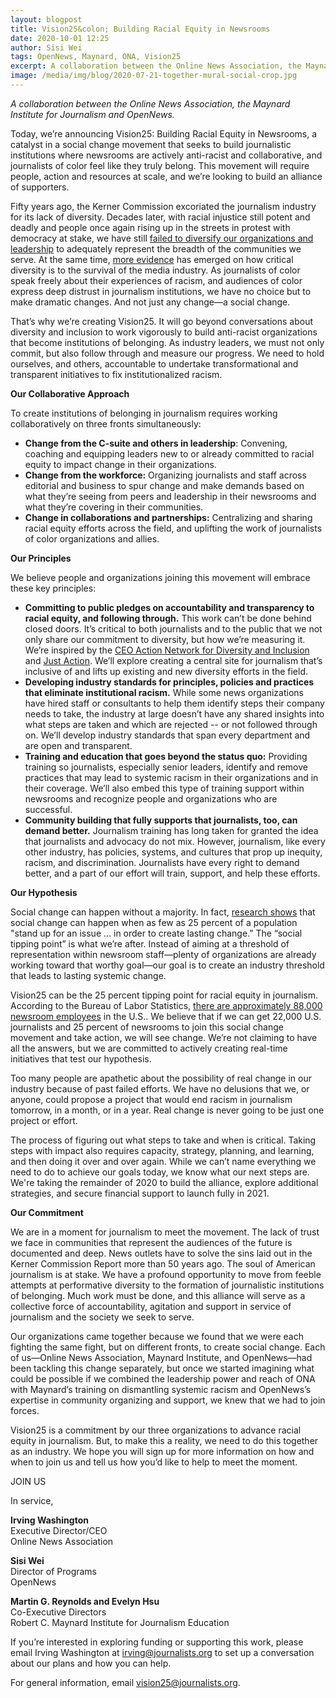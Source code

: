 ```yaml
---
layout: blogpost
title: Vision25&colon; Building Racial Equity in Newsrooms
date: 2020-10-01 12:25
author: Sisi Wei
tags: OpenNews, Maynard, ONA, Vision25
excerpt: A collaboration between the Online News Association, the Maynard Institute for Journalism and OpenNews.
image: /media/img/blog/2020-07-21-together-mural-social-crop.jpg
---
```


<!-- <img src="/media/img/blog/2020-07-21-together-mural.jpg" style="width: 100%;" alt="Together, written on a mural."> 
<p class="caption" style="margin-top: -15px; text-align: left;">OpenNews is co-creating with the community two digital organizing spaces — hosted on Slack — focused on organizing, collective action, and knowledge sharing in the service of a more equitable journalism industry. (Photo by <a href="https://unsplash.com/@adigold1?utm_source=unsplash&amp;utm_medium=referral&amp;utm_content=creditCopyText">Adi Goldstein</a> on <a href="https://unsplash.com/s/photos/together?utm_source=unsplash&amp;utm_medium=referral&amp;utm_content=creditCopyText">Unsplash</a>)</p>  -->

_A collaboration between the Online News Association, the Maynard Institute for Journalism and OpenNews._

Today, we’re announcing Vision25: Building Racial Equity in Newsrooms, a catalyst in a social change movement that seeks to build journalistic institutions where newsrooms are actively anti-racist and collaborative, and journalists of color feel like they truly belong. This movement will require people, action and resources at scale, and we’re looking to build an alliance of supporters.   

Fifty years ago, the Kerner Commission excoriated the journalism industry for its lack of diversity. Decades later, with racial injustice still potent and deadly and people once again rising up in the streets in protest with democracy at stake, we have still [failed to diversify our organizations and leadership](https://members.newsleaders.org/diversity-survey-2018) to adequately represent the breadth of the communities we serve. At the same time, [more evidence](https://www.niemanlab.org/2020/06/two-new-studies-about-media-and-diversity-can-help-newsrooms-through-their-reckoning-with-racism/) has emerged on how critical diversity is to the survival of the media industry. As journalists of color speak freely about their experiences of racism, and audiences of color express deep distrust in journalism institutions, we have no choice but to make dramatic changes. And not just any change—a social change.

That’s why we’re creating Vision25. It will go beyond conversations about diversity and inclusion to work vigorously to build anti-racist organizations that become institutions of belonging. As industry leaders, we must not only commit, but also follow through and measure our progress. We need to hold ourselves, and others, accountable to undertake transformational and transparent initiatives to fix institutionalized racism. 

**Our Collaborative Approach**

To create institutions of belonging in journalism requires working collaboratively on three fronts simultaneously:

* **Change from the C-suite and others in leadership**: Convening, coaching and equipping leaders new to or already committed to racial equity to impact change in their organizations.
* **Change from the workforce:** Organizing journalists and staff across editorial and business to spur change and make demands based on what they’re seeing from peers and leadership in their newsrooms and what they’re covering in their communities.
* **Change in collaborations and partnerships:** Centralizing and sharing racial equity efforts across the field, and uplifting the work of journalists of color organizations and allies. 

 
**Our Principles**

We believe people and organizations joining this movement will embrace these key principles:  

* **Committing to public pledges on accountability and transparency to racial equity, and following through.** This work can’t be done behind closed doors. It’s critical to both journalists and to the public that we not only share our commitment to diversity, but how we’re measuring it. We’re inspired by the [CEO Action Network for Diversity and Inclusion](https://www.ceoaction.com/) and [Just Action](https://www.justaction.co/). We’ll explore creating a central site for journalism that’s inclusive of and lifts up existing and new diversity efforts in the field. 
* **Developing industry standards for principles, policies and practices that eliminate institutional racism.** While some news organizations have hired staff or consultants to help them identify steps their company needs to take, the industry at large doesn’t have any shared insights into what steps are taken and which are rejected -- or not followed through on. We’ll develop industry standards that span every department and are open and transparent.
* **Training and education that goes beyond the status quo:** Providing training so journalists, especially senior leaders, identify and remove practices that may lead to systemic racism in their organizations and in their coverage. We’ll also embed this type of training support within newsrooms and recognize people and organizations who are successful. 
* **Community building that fully supports that journalists, too, can demand better.** Journalism training has long taken for granted the idea that journalists and advocacy do not mix. However, journalism, like every other industry, has policies, systems, and cultures that prop up inequity, racism, and discrimination. Journalists have every right to demand better, and a part of our effort will train, support, and help these efforts.

**Our Hypothesis**

Social change can happen without a majority. In fact, [research shows](https://www.psychologytoday.com/us/blog/how-behavior-spreads/201905/the-25-percent-tipping-point-social-change) that social change can happen when as few as 25 percent of a population "stand up for an issue … in order to create lasting change.” The “social tipping point” is what we’re after. Instead of aiming at a threshold of representation within newsroom staff—plenty of organizations are already working toward that worthy goal—our goal is to create an industry threshold that leads to lasting systemic change.

Vision25 can be the 25 percent tipping point for racial equity in journalism. According to the Bureau of Labor Statistics, [there are approximately 88,000 newsroom employees](https://www.pewresearch.org/fact-tank/2020/04/20/u-s-newsroom-employment-has-dropped-by-a-quarter-since-2008/) in the U.S.. We believe that if we can get 22,000 U.S. journalists and 25 percent of newsrooms to join this social change movement and take action, we will see change. We’re not claiming to have all the answers, but we are committed to actively creating real-time initiatives that test our hypothesis.  

Too many people are apathetic about the possibility of real change in our industry because of past failed efforts. We have no delusions that we, or anyone, could propose a project that would end racism in journalism tomorrow, in a month, or in a year. Real change is never going to be just one project or effort.

The process of figuring out what steps to take and when is critical. Taking steps with impact also requires capacity, strategy, planning, and learning, and then doing it over and over again. While we can’t name everything we need to do to achieve our goals today, we know what our next steps are. We're taking the remainder of 2020 to build the alliance, explore additional strategies, and secure financial support to launch fully in 2021.
 
**Our Commitment**

We are in a moment for journalism to meet the movement. The lack of trust we face in communities that represent the audiences of the future is documented and deep. News outlets have to solve the sins laid out in the Kerner Commission Report more than 50 years ago. The soul of American journalism is at stake. We have a profound opportunity to move from feeble attempts at performative diversity to the formation of journalistic institutions of belonging. Much work must be done, and this alliance will serve as a collective force of accountability, agitation and support in service of journalism and the society we seek to serve. 

Our organizations came together because we found that we were each fighting the same fight, but on different fronts, to create social change. Each of us—Online News Association, Maynard Institute, and OpenNews—had been tackling this change separately, but once we started imagining what could be possible if we combined the leadership power and reach of ONA with Maynard’s training on dismantling systemic racism and OpenNews’s expertise in community organizing and support, we knew that we had to join forces.  

Vision25 is a commitment by our three organizations to advance racial equity in journalism. But, to make this a reality, we need to do this together as an industry. We hope you will sign up for more information on how and when to join us and tell us how you’d like to help to meet the moment.

<style type="text/css">
#join-us { max-width: 400px; margin: 40px auto; }
</style>
<a class="sidebar-button" id="join-us">JOIN US</a>

In service, 

**Irving Washington**
<br/>Executive Director/CEO
<br/>Online News Association

**Sisi Wei**
<br/>Director of Programs
<br/>OpenNews 

**Martin G. Reynolds and Evelyn Hsu**
<br/>Co-Executive Directors
<br/>Robert C. Maynard Institute for Journalism Education

If you’re interested in exploring funding or supporting this work, please email Irving Washington at [irving@journalists.org](mailto:irving@journalists.org) to set up a conversation about our plans and how you can help. 

For general information, email [vision25@journalists.org](mailto:vision25@journalists.org).